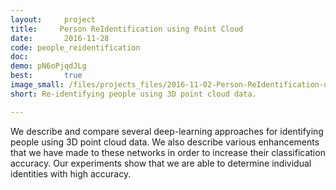 ```yaml
---
layout:     project
title:     Person ReIdentification using Point Cloud
date:       2016-11-28
code: people_reidentification
doc:
demo: pN6oPjqdJLg
best:       true
image_small: /files/projects_files/2016-11-02-Person-ReIdentification-using-Point-Cloud.png
short: Re-identifying people using 3D point cloud data.

---
```

We describe and compare several deep-learning approaches for identifying
people using 3D point cloud data. We also describe various enhancements
that we have made to these networks in order to increase their classification accuracy.
Our experiments show that we are able to determine individual identities
with high accuracy.
